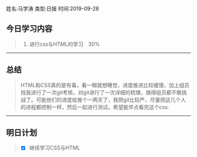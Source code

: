 姓名:马学涛
类型:日报
时间:2019-09-28

## 今日学习内容 ##
>1. 进行css与HTML的学习　30%
* * *
## 总结 ##
>HTML和CSS真的是有毒，看一眼就想睡觉，进度推进比较缓慢，加上组员找我进行了一次git考核，对git进行了一次详细的梳理，搞得组员都不敢挑战了。可能他们的进度给推个一两天了，我把git比较严，尽量把这几个人的进程都控制一样，然后一起进行测试。希望能早点看完这个css.
* * *
## 明日计划 ##
> - [x] 继续学习CSS与HTML
